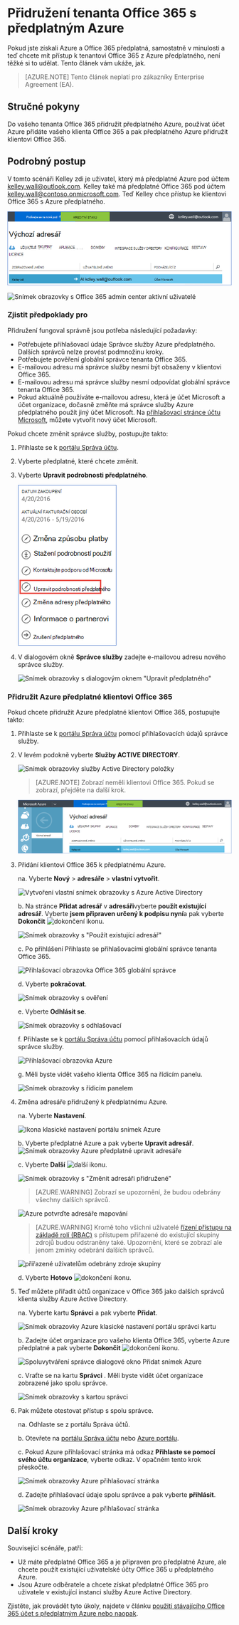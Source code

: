 <properties
    pageTitle="Použití klienta Office 365 s předplatným Azure | Microsoft Azure"
    description="Naučte se přidávat adresáře služby Office 365 (klient) k předplatnému Azure aby přidružení."
    services=""
    documentationCenter=""
    authors="JiangChen79"
    manager="mbaldwin"
    editor=""
    tags="billing,top-support-issue"/>

<tags
    ms.service="billing"
    ms.workload="na"
    ms.tgt_pltfrm="ibiza"
    ms.devlang="na"
    ms.topic="article"
    ms.date="09/16/2016"
    ms.author="cjiang"/>

# <a name="associate-an-office-365-tenant-with-an-azure-subscription"></a>Přidružení tenanta Office 365 s předplatným Azure
Pokud jste získali Azure a Office 365 předplatná, samostatně v minulosti a teď chcete mít přístup k tenantovi Office 365 z Azure předplatného, není těžké si to udělat. Tento článek vám ukáže, jak.

> [AZURE.NOTE] Tento článek neplatí pro zákazníky Enterprise Agreement (EA).

## <a name="quick-guidance"></a>Stručné pokyny
Do vašeho tenanta Office 365 přidružit předplatného Azure, používat účet Azure přidáte vašeho klienta Office 365 a pak předplatného Azure přidružit klientovi Office 365.

## <a name="detailed-steps"></a>Podrobný postup
V tomto scénáři Kelley zdi je uživatel, který má předplatné Azure pod účtem kelley.wall@outlook.com. Kelley také má předplatné Office 365 pod účtem kelley.wall@contoso.onmicrosoft.com. Teď Kelley chce přístup ke klientovi Office 365 s Azure předplatného.

![Snímek obrazovky s Azure Active Directory stavu](./media/billing-add-office-365-tenant-to-azure-subscription/s31_msa-aad-status.png)

![Snímek obrazovky s Office 365 admin center aktivní uživatelé](./media/billing-add-office-365-tenant-to-azure-subscription/s32_office-365-user.png)

### <a name="prerequisites"></a>Zjistit předpoklady pro
Přidružení fungoval správně jsou potřeba následující požadavky:

- Potřebujete přihlašovací údaje Správce služby Azure předplatného. Dalších správců nelze provést podmnožinu kroky.
- Potřebujete pověření globální správce tenanta Office 365.
- E-mailovou adresu má správce služby nesmí být obsaženy v klientovi Office 365.
- E-mailovou adresu má správce služby nesmí odpovídat globální správce tenanta Office 365.
- Pokud aktuálně používáte e-mailovou adresu, která je účet Microsoft a účet organizace, dočasně změňte má správce služby Azure předplatného použít jiný účet Microsoft. Na [přihlašovací stránce účtu Microsoft](https://signup.live.com/), můžete vytvořit nový účet Microsoft.


Pokud chcete změnit správce služby, postupujte takto:

1. Přihlaste se k [portálu Správa účtu](https://account.windowsazure.com/subscriptions).
2. Vyberte předplatné, které chcete změnit.
3. Vyberte **Upravit podrobnosti předplatného**.

    ![Informace o předplatném snímek Azure, s "předplatné" zvýrazněnou možností upravit podrobnosti](./media/billing-add-office-365-tenant-to-azure-subscription/s33_azure-edit-subscription-details.png)

4. V dialogovém okně **Správce služby** zadejte e-mailovou adresu nového správce služby.

    ![Snímek obrazovky s dialogovým oknem "Upravit předplatného"](./media/billing-add-office-365-tenant-to-azure-subscription/s34_change-subscription-service-admin.png)

### <a name="associate-the-office-365-tenant-with-the-azure-subscription"></a>Přidružit Azure předplatné klientovi Office 365
Pokud chcete přidružit Azure předplatné klientovi Office 365, postupujte takto:

1.  Přihlaste se k [portálu Správa účtu](https://account.windowsazure.com/subscriptions) pomocí přihlašovacích údajů správce služby.
2.  V levém podokně vyberte **Služby ACTIVE DIRECTORY**.

    ![Snímek obrazovky služby Active Directory položky](./media/billing-add-office-365-tenant-to-azure-subscription/s35-classic-portal-active-directory-entry.png)

    > [AZURE.NOTE] Zobrazí neměli klientovi Office 365. Pokud se zobrazí, přejděte na další krok.

    ![Snímek obrazovky výchozí adresář Azure Active Directory](./media/billing-add-office-365-tenant-to-azure-subscription/s36-aad-tenant-default.png)

3. Přidání klientovi Office 365 k předplatnému Azure.

    na. Vyberte **Nový** > **adresáře** > **vlastní vytvořit**.

    ![Vytvoření vlastní snímek obrazovky s Azure Active Directory](./media/billing-add-office-365-tenant-to-azure-subscription/s37-aad-custom-create.png)

    b. Na stránce **Přidat adresář** v **adresáři**vyberte **použít existující adresář**. Vyberte **jsem připraven určený k podpisu nyní**a pak vyberte **Dokončit** ![dokončení ikonu](./media/billing-add-office-365-tenant-to-azure-subscription/s38_complete-icon.png).

    ![Snímek obrazovky s "Použít existující adresář"](./media/billing-add-office-365-tenant-to-azure-subscription/s39_add-directory-use-existing.png)

    c. Po přihlášení Přihlaste se přihlašovacími globální správce tenanta Office 365.

    ![Přihlašovací obrazovka Office 365 globální správce](./media/billing-add-office-365-tenant-to-azure-subscription/s310_sign-in-global-admin-office-365.png)

    d. Vyberte **pokračovat**.

    ![Snímek obrazovky s ověření](./media/billing-add-office-365-tenant-to-azure-subscription/s311_use-contoso-directory-azure-verify.png)

    e. Vyberte **Odhlásit se**.

    ![Snímek obrazovky s odhlašovací](./media/billing-add-office-365-tenant-to-azure-subscription/s312_use-contoso-directory-azure-confirm-and-sign-out.png)

    f. Přihlaste se k [portálu Správa účtu](https://account.windowsazure.com/subscriptions) pomocí přihlašovacích údajů správce služby.

    ![Přihlašovací obrazovka Azure](./media/billing-add-office-365-tenant-to-azure-subscription/s313_azure-sign-in-service-admin.png)

    g. Měli byste vidět vašeho klienta Office 365 na řídicím panelu.

    ![Snímek obrazovky s řídicím panelem](./media/billing-add-office-365-tenant-to-azure-subscription/s314_office-365-tenant-appear-in-azure.png)

4. Změna adresáře přidružený k předplatnému Azure.

    na. Vyberte **Nastavení**.

    ![Ikona klasické nastavení portálu snímek Azure](./media/billing-add-office-365-tenant-to-azure-subscription/s315_azure-classic-portal-settings-icon.png)

    b. Vyberte předplatné Azure a pak vyberte **Upravit adresář**.
    ![Snímek obrazovky Azure předplatné upravit adresáře](./media/billing-add-office-365-tenant-to-azure-subscription/s316_azure-subscription-edit-directory.png)

    c. Vyberte **Další** ![další ikonu](./media/billing-add-office-365-tenant-to-azure-subscription/s317_next-icon.png).

    ![Snímek obrazovky s "Změnit adresáři přidružené"](./media/billing-add-office-365-tenant-to-azure-subscription/s318_azure-change-associated-directory.png)

    > [AZURE.WARNING] Zobrazí se upozornění, že budou odebrány všechny dalších správců.

    ![Azure potvrďte adresáře mapování](./media/billing-add-office-365-tenant-to-azure-subscription/s322_azure-confirm-directory-mapping.png)

    >[AZURE.WARNING] Kromě toho všichni uživatelé [řízení přístupu na základě rolí (RBAC)](./active-directory/role-based-access-control-configure.md) s přístupem přiřazené do existující skupiny zdrojů budou odstraněny také. Upozornění, které se zobrazí ale jenom zmínky odebrání dalších správců.

    ![přiřazené uživatelům odebrány zdroje skupiny](./media/billing-add-office-365-tenant-to-azure-subscription/s325_assigned-users-removed-resource-groups.png)

    d. Vyberte **Hotovo** ![dokončení ikonu](./media/billing-add-office-365-tenant-to-azure-subscription/s38_complete-icon.png).

5. Teď můžete přiřadit účtů organizace v Office 365 jako dalších správců klienta služby Azure Active Directory.

    na. Vyberte kartu **Správci** a pak vyberte **Přidat**.

    ![Snímek obrazovky Azure klasické nastavení portálu správci kartu](./media/billing-add-office-365-tenant-to-azure-subscription/s319_azure-classic-portal-settings-administrators.png)

    b. Zadejte účet organizace pro vašeho klienta Office 365, vyberte Azure předplatné a pak vyberte **Dokončit** ![dokončení ikonu](./media/billing-add-office-365-tenant-to-azure-subscription/s38_complete-icon.png).

    ![Spoluvytváření správce dialogové okno Přidat snímek Azure](./media/billing-add-office-365-tenant-to-azure-subscription/s320_azure-add-co-administrator.png)

    c. Vraťte se na kartu **Správci** . Měli byste vidět účet organizace zobrazené jako spolu správce.

    ![Snímek obrazovky s kartou správci](./media/billing-add-office-365-tenant-to-azure-subscription/s321_azure-co-administrator-added.png)

6. Pak můžete otestovat přístup s spolu správce.

    na. Odhlaste se z portálu Správa účtů.

    b. Otevřete na [portálu Správa účtu](https://account.windowsazure.com/subscriptions) nebo [Azure portálu](https://portal.azure.com/).

    c. Pokud Azure přihlašovací stránka má odkaz **Přihlaste se pomocí svého účtu organizace**, vyberte odkaz. V opačném tento krok přeskočte.

    ![Snímek obrazovky Azure přihlašovací stránka](./media/billing-add-office-365-tenant-to-azure-subscription/3-sign-in-to-azure.png)

    d. Zadejte přihlašovací údaje spolu správce a pak vyberte **přihlásit**.

    ![Snímek obrazovky Azure přihlašovací stránka](./media/billing-add-office-365-tenant-to-azure-subscription/s324_azure-sign-in-with-co-admin.png)

## <a name="next-steps"></a>Další kroky
Související scénáře, patří:

- Už máte předplatné Office 365 a je připraven pro předplatné Azure, ale chcete použít existující uživatelské účty Office 365 u předplatného Azure.
- Jsou Azure odběratele a chcete získat předplatné Office 365 pro uživatele v existující instanci služby Azure Active Directory.

Zjistěte, jak provádět tyto úkoly, najdete v článku [použití stávajícího Office 365 účet s předplatným Azure nebo naopak](billing-use-existing-office-365-account-azure-subscription.md).

